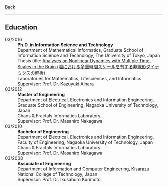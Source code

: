 [Back](index.md)
* * *

## Education

<dl>
<dt>03/2016</dt>
    <dd><strong>Ph.D. in Information Science and Technology</strong><br/>
    Department of Mathematical Informatics, Graduate School of Information Science and Technology, The University of Tokyo, Japan<br/>
    Thesis title: <a href="https://repository.dl.itc.u-tokyo.ac.jp/records/48069#.YpSq21PmhPw">Analyses on Nonlinear Dynamics with Multiple Time-Scales in the Brain (脳における多重時間スケールを有する非線形ダイナミクスの解析)</a><br/>
    Laboratories for Mathematics, Lifesciences, and Informatics<br/>
    Supervisor: Prof. Dr. Kazuyuki Aihara</dd>
<dt>03/2012</dt>
<dd><strong>Master of Engineering</strong><br/>
    Department of Electrical, Electronics and Information Engineering, Graduate School of Engineering, Nagaoka University of Technology, Japan<br/>
    Chaos & Fractals Informatics Laboratory<br/>
    Supervisor: Prof. Dr. Masahiro Nakagawa</dd>
<dt>03/2010</dt>
<dd><strong>Bachelor of Engineering</strong><br/>
    Department of Electrical, Electronics and Information Engineering, Faculty of Engineering, Nagaoka University of Technology, Japan<br/>
    Chaos & Fractals Informatics Laboratory<br/>
    Supervisor: Prof. Dr. Masahiro Nakagawa</dd>
<dt>03/2008</dt>
<dd><strong>Associate of Engineering</strong><br/>
    Department of Information and Computer Engineering, Kisarazu National College of Technology, Japan<br/>
    Supervisor: Prof. Dr. Ikusaburo Kurimoto</dd>
</dl>
